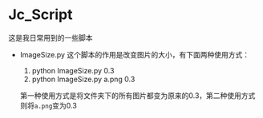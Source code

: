 # Jc_Script
这是我日常用到的一些脚本
- ImageSize.py
    这个脚本的作用是改变图片的大小，有下面两种使用方式：
    1. python ImageSize.py 0.3
    2. python ImageSize.py a.png 0.3

    第一种使用方式是将文件夹下的所有图片都变为原来的0.3，第二种使用方式则将`a.png`变为0.3
